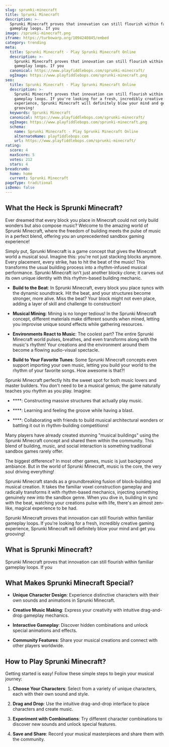 ```yaml
---
slug: sprunki-minecraft
title: Sprunki Minecraft
description: >-
  Sprunki Minecraft proves that innovation can still flourish within familiar
  gameplay loops. If you
image: /sprunki-minecraft.png
iframe: https://turbowarp.org/1094240845/embed
category: trending
meta:
  title: Sprunki Minecraft - Play Sprunki Minecraft Online
  description: >-
    Sprunki Minecraft proves that innovation can still flourish within familiar
    gameplay loops. If you
  canonical: https://www.playfiddlebops.com/sprunki-minecraft/
  ogImage: https://www.playfiddlebops.com/sprunki-minecraft.png
seo:
  title: Sprunki Minecraft - Play Sprunki Minecraft Online
  description: >-
    Sprunki Minecraft proves that innovation can still flourish within familiar
    gameplay loops. If you're looking for a fresh, incredibly creative gaming
    experience, Sprunki Minecraft will definitely blow your mind and get you
    grooving!
  keywords: Sprunki Minecraft
  canonical: https://www.playfiddlebops.com/sprunki-minecraft/
  ogImage: https://www.playfiddlebops.com/sprunki-minecraft.png
  schema:
    name: Sprunki Minecraft - Play Sprunki Minecraft Online
    alternateName: playfiddlebops.com
    url: https://www.playfiddlebops.com/sprunki-minecraft/
rating:
  score: 4
  maxScore: 5
  votes: 212
  stars: 4
breadcrumb:
  home: home
  current: Sprunki Minecraft
pageType: traditional
isDemo: false
---
```


## What the Heck is Sprunki Minecraft?

Ever dreamed that every block you place in Minecraft could not only build wonders but also compose music? Welcome to the amazing world of Sprunki Minecraft, where the freedom of building meets the pulse of music in a perfect blend, offering you an unprecedented sandbox gaming experience!

Simply put, Sprunki Minecraft is a game concept that gives the Minecraft world a musical soul. Imagine this: you're not just stacking blocks anymore. Every placement, every strike, has to hit the beat of the music! This transforms the usual building process into a rhythm-infused musical performance. Sprunki Minecraft isn't just another blocky clone; it carves out its own unique identity with this rhythm-based building mechanic.

- **Build to the Beat**: In Sprunki Minecraft, every block you place syncs with the dynamic soundtrack. Hit the beat, and your structures become stronger, more alive. Miss the beat? Your block might not even place, adding a layer of skill and challenge to construction!

- **Musical Mining**: Mining is no longer tedious! In the Sprunki Minecraft concept, different materials make different sounds when mined, letting you improvise unique sound effects while gathering resources.

- **Environments React to Music**: The coolest part? The entire Sprunki Minecraft world pulses, breathes, and even transforms along with the music's rhythm! Your creations and the environment around them become a flowing audio-visual spectacle.

- **Build to Your Favorite Tunes**: Some Sprunki Minecraft concepts even support importing your own music, letting you build your world to the rhythm of your favorite songs. How awesome is that?!

Sprunki Minecraft perfectly hits the sweet spot for both music lovers and master builders. You don't need to be a musical genius; the game naturally teaches you rhythm as you play. Imagine:

- ****: Constructing massive structures that actually play music.

- ****: Learning and feeling the groove while having a blast.

- ****: Collaborating with friends to build musical architectural wonders or battling it out in rhythm-building competitions!

Many players have already created stunning "musical buildings" using the Sprunki Minecraft concept and shared them within the community. This blend of building, music, and social interaction is something traditional sandbox games rarely offer.

The biggest difference? In most other games, music is just background ambiance. But in the world of Sprunki Minecraft, music is the core, the very soul driving everything!

Sprunki Minecraft stands as a groundbreaking fusion of block-building and musical creation. It takes the familiar voxel construction gameplay and radically transforms it with rhythm-based mechanics, injecting something genuinely new into the sandbox genre. When you dive in, building in sync with the beat, watching your creations pulse with life, there's an almost zen-like, magical experience to be had.

Sprunki Minecraft proves that innovation can still flourish within familiar gameplay loops. If you're looking for a fresh, incredibly creative gaming experience, Sprunki Minecraft will definitely blow your mind and get you grooving!

## What is Sprunki Minecraft?

Sprunki Minecraft proves that innovation can still flourish within familiar gameplay loops. If you

## What Makes Sprunki Minecraft Special?

- **Unique Character Design**: Experience distinctive characters with their own sounds and animations in Sprunki Minecraft.

- **Creative Music Making**: Express your creativity with intuitive drag-and-drop gameplay mechanics.

- **Interactive Gameplay**: Discover hidden combinations and unlock special animations and effects.

- **Community Features**: Share your musical creations and connect with other players worldwide.

## How to Play Sprunki Minecraft?

Getting started is easy! Follow these simple steps to begin your musical journey:

1. **Choose Your Characters**: Select from a variety of unique characters, each with their own sound and style.

1. **Drag and Drop**: Use the intuitive drag-and-drop interface to place characters and create music.

1. **Experiment with Combinations**: Try different character combinations to discover new sounds and unlock special features.

1. **Save and Share**: Record your musical masterpieces and share them with the community.
